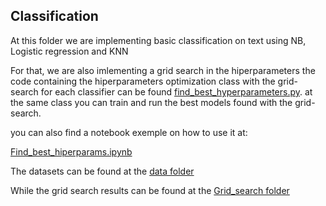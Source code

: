 ## Classification

At this folder we are implementing basic classification on text using NB, Logistic regression and KNN

For that, we are also imlementing a grid search in the hiperparameters
the code containing the hiperparameters optimization class with the grid-search for each classifier can be found  [find_best_hyperparameters.py](https://github.com/pedrobpio/nlp/blob/main/Classification/find_best_hyperparameters.py). at the same class you can train and run the best models found with the grid-search.

you can also find a notebook exemple on how to use it at:

[Find_best_hiperparams.ipynb](https://github.com/pedrobpio/nlp/blob/main/Classification/find_best_hyperparameters.py)

The datasets can be found at the [data folder](https://github.com/pedrobpio/nlp/tree/main/Classification/Data)

While the grid search results can be found at the [Grid_search folder](https://github.com/pedrobpio/nlp/tree/main/Classification/Grid_results)